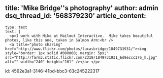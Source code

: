 title: 'Mike Bridge''s photography'
author: admin
dsq_thread_id: '568379230'
article_content:
  -
    type: text
    text: |
      <p>I work with Mike at Mailout Interactive.  Mike takes beautiful photos, like this one, taken in Salmon Arm:<br />
      <a title="photo sharing" href="http://www.flickr.com/photos/lucasbridge/1849731931/"><img style="border: 1px solid #000000; margin: 5px;" src="http://farm3.static.flickr.com/2319/1849731931_6d9eccc176_m.jpg" alt="" width="240" height="161" /></a> </p>
      
id: 4562e3a1-3146-41bd-bbc3-63c245222317
